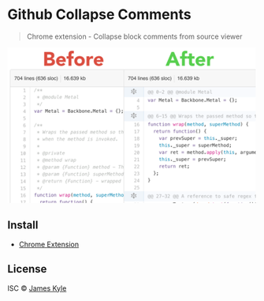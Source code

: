Github Collapse Comments
========================

> Chrome extension - Collapse block comments from source viewer

<img src="screenshot.png" width="640">

## Install

- [Chrome Extension](https://chrome.google.com/webstore/detail/github-collapse-comments/hjabmcddkpmpammbofplaleilalkodhi)

## License

ISC © [James Kyle](github.com/thejameskyle)
